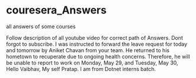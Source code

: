 # couresera_Answers
all answers of some courses

Follow description of all youtube video for correct path of Answers.
Dont forgot to subscribe.
I was instructed to forward the leave request for today and tomorrow by Aniket Chavan from your team. He returned to his hometown to recuperate due to ongoing health concerns. Therefore, he will be unable to report to work on Monday, May 29, and Tuesday, May 30,
Hello Vaibhav, My self Pratap. I am from Dotnet interns batch.
